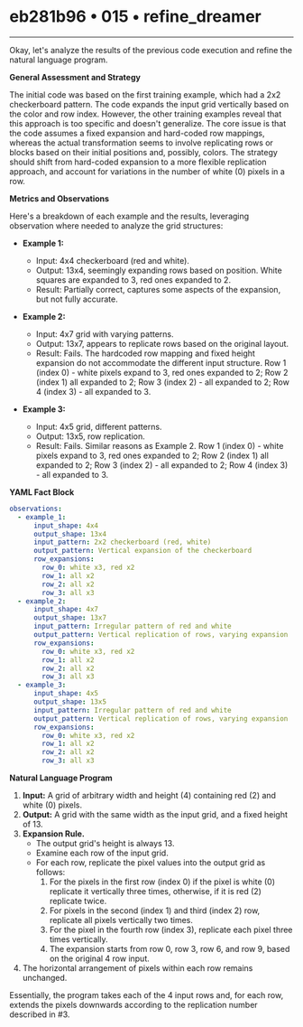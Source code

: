 # eb281b96 • 015 • refine_dreamer

---
Okay, let's analyze the results of the previous code execution and refine the natural language program.

**General Assessment and Strategy**

The initial code was based on the first training example, which had a 2x2 checkerboard pattern. The code expands the input grid vertically based on the color and row index. However, the other training examples reveal that this approach is too specific and doesn't generalize. The core issue is that the code assumes a fixed expansion and hard-coded row mappings, whereas the actual transformation seems to involve replicating rows or blocks based on their initial positions and, possibly, colors. The strategy should shift from hard-coded expansion to a more flexible replication approach, and account for variations in the number of white (0) pixels in a row.

**Metrics and Observations**

Here's a breakdown of each example and the results, leveraging observation where needed to analyze the grid structures:

*   **Example 1:**
    *   Input: 4x4 checkerboard (red and white).
    *   Output: 13x4, seemingly expanding rows based on position. White squares are expanded to 3, red ones expanded to 2.
    *   Result: Partially correct, captures some aspects of the expansion, but not fully accurate.

*   **Example 2:**
    *   Input: 4x7 grid with varying patterns.
    *   Output: 13x7, appears to replicate rows based on the original layout.
    *   Result: Fails. The hardcoded row mapping and fixed height expansion do not accommodate the different input structure. Row 1 (index 0) - white pixels expand to 3, red ones expanded to 2; Row 2 (index 1) all expanded to 2; Row 3 (index 2) - all expanded to 2; Row 4 (index 3) - all expanded to 3.

*   **Example 3:**
    *   Input: 4x5 grid, different patterns.
    *   Output: 13x5, row replication.
    *   Result: Fails. Similar reasons as Example 2. Row 1 (index 0) - white pixels expand to 3, red ones expanded to 2; Row 2 (index 1) all expanded to 2; Row 3 (index 2) - all expanded to 2; Row 4 (index 3) - all expanded to 3.

**YAML Fact Block**

```yaml
observations:
  - example_1:
      input_shape: 4x4
      output_shape: 13x4
      input_pattern: 2x2 checkerboard (red, white)
      output_pattern: Vertical expansion of the checkerboard
      row_expansions:
        row_0: white x3, red x2
        row_1: all x2
        row_2: all x2
        row_3: all x3
  - example_2:
      input_shape: 4x7
      output_shape: 13x7
      input_pattern: Irregular pattern of red and white
      output_pattern: Vertical replication of rows, varying expansion
      row_expansions:
        row_0: white x3, red x2
        row_1: all x2
        row_2: all x2
        row_3: all x3
  - example_3:
      input_shape: 4x5
      output_shape: 13x5
      input_pattern: Irregular pattern of red and white
      output_pattern: Vertical replication of rows, varying expansion
      row_expansions:
        row_0: white x3, red x2
        row_1: all x2
        row_2: all x2
        row_3: all x3
```

**Natural Language Program**

1.  **Input:** A grid of arbitrary width and height (4) containing red (2) and white (0) pixels.
2.  **Output:** A grid with the same width as the input grid, and a fixed height of 13.
3. **Expansion Rule.**
    *   The output grid's height is always 13.
    *   Examine each row of the input grid.
    *   For each row, replicate the pixel values into the output grid as follows:
        1.  For the pixels in the first row (index 0) if the pixel is white (0) replicate it vertically three times, otherwise, if it is red (2) replicate twice.
        2.  For pixels in the second (index 1) and third (index 2) row, replicate all pixels vertically two times.
        3.  For the pixel in the fourth row (index 3), replicate each pixel three times vertically.
        4.  The expansion starts from row 0, row 3, row 6, and row 9, based on the original 4 row input.
4.  The horizontal arrangement of pixels within each row remains unchanged.

Essentially, the program takes each of the 4 input rows and, for each row, extends the pixels downwards according to the replication number described in #3.

